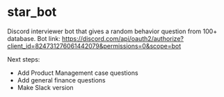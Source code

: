 # star_bot
Discord interviewer bot that gives a random behavior question from 100+ database. 
Bot link: https://discord.com/api/oauth2/authorize?client_id=824731276061442079&permissions=0&scope=bot

Next steps: 
- Add Product Management case questions 
- Add general finance questions
- Make Slack version 
